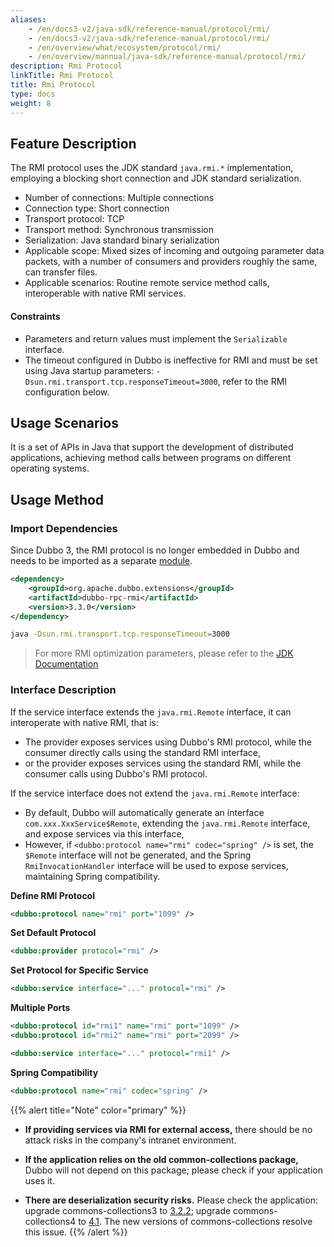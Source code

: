 ```yaml
---
aliases:
    - /en/docs3-v2/java-sdk/reference-manual/protocol/rmi/
    - /en/docs3-v2/java-sdk/reference-manual/protocol/rmi/
    - /en/overview/what/ecosystem/protocol/rmi/
    - /en/overview/mannual/java-sdk/reference-manual/protocol/rmi/
description: Rmi Protocol
linkTitle: Rmi Protocol
title: Rmi Protocol
type: docs
weight: 8
---
```







## Feature Description
The RMI protocol uses the JDK standard `java.rmi.*` implementation, employing a blocking short connection and JDK standard serialization.

* Number of connections: Multiple connections
* Connection type: Short connection
* Transport protocol: TCP
* Transport method: Synchronous transmission
* Serialization: Java standard binary serialization
* Applicable scope: Mixed sizes of incoming and outgoing parameter data packets, with a number of consumers and providers roughly the same, can transfer files.
* Applicable scenarios: Routine remote service method calls, interoperable with native RMI services.

#### Constraints

* Parameters and return values must implement the `Serializable` interface.
* The timeout configured in Dubbo is ineffective for RMI and must be set using Java startup parameters: `-Dsun.rmi.transport.tcp.responseTimeout=3000`, refer to the RMI configuration below.


## Usage Scenarios

It is a set of APIs in Java that support the development of distributed applications, achieving method calls between programs on different operating systems.

## Usage Method

### Import Dependencies

Since Dubbo 3, the RMI protocol is no longer embedded in Dubbo and needs to be imported as a separate [module](/en/download/spi-extensions/#dubbo-rpc).
```xml
<dependency>
    <groupId>org.apache.dubbo.extensions</groupId>
    <artifactId>dubbo-rpc-rmi</artifactId>
    <version>3.3.0</version>
</dependency>
```

```sh
java -Dsun.rmi.transport.tcp.responseTimeout=3000
```
> For more RMI optimization parameters, please refer to the [JDK Documentation](https://docs.oracle.com/javase/6/docs/technotes/guides/rmi/sunrmiproperties.html)

### Interface Description
If the service interface extends the `java.rmi.Remote` interface, it can interoperate with native RMI, that is:

* The provider exposes services using Dubbo's RMI protocol, while the consumer directly calls using the standard RMI interface,
* or the provider exposes services using the standard RMI, while the consumer calls using Dubbo's RMI protocol.

If the service interface does not extend the `java.rmi.Remote` interface:

* By default, Dubbo will automatically generate an interface `com.xxx.XxxService$Remote`, extending the `java.rmi.Remote` interface, and expose services via this interface,
* However, if `<dubbo:protocol name="rmi" codec="spring" />` is set, the `$Remote` interface will not be generated, and the Spring `RmiInvocationHandler` interface will be used to expose services, maintaining Spring compatibility.

**Define RMI Protocol**

```xml
<dubbo:protocol name="rmi" port="1099" />
```

**Set Default Protocol**

```xml
<dubbo:provider protocol="rmi" />
```

**Set Protocol for Specific Service**

```xml
<dubbo:service interface="..." protocol="rmi" />
```

**Multiple Ports**

```xml
<dubbo:protocol id="rmi1" name="rmi" port="1099" />
<dubbo:protocol id="rmi2" name="rmi" port="2099" />

<dubbo:service interface="..." protocol="rmi1" />
```

**Spring Compatibility**

```xml
<dubbo:protocol name="rmi" codec="spring" />
```

{{% alert title="Note" color="primary" %}}
- **If providing services via RMI for external access,** there should be no attack risks in the company's intranet environment.

- **If the application relies on the old common-collections package,** Dubbo will not depend on this package; please check if your application uses it.

- **There are deserialization security risks.** Please check the application: upgrade commons-collections3 to [3.2.2](https://commons.apache.org/proper/commons-collections/release_3_2_2.html); upgrade commons-collections4 to [4.1](https://commons.apache.org/proper/commons-collections/release_4_1.html). The new versions of commons-collections resolve this issue.
{{% /alert %}}

